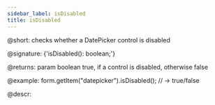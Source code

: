 ```yaml
---
sidebar_label: isDisabled
title: isDisabled
---          
```


@short: checks whether a DatePicker control is disabled

@signature: {'isDisabled(): boolean;'}

@returns:
param   boolean     true, if a control is disabled, otherwise false

@example:
form.getItem("datepicker").isDisabled(); 
// -> true/false

@descr:
